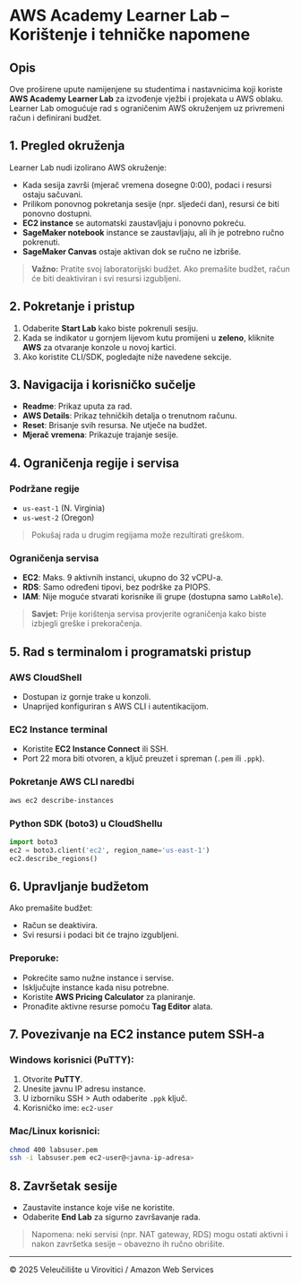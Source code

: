 # AWS Academy Learner Lab – Korištenje i tehničke napomene

## Opis

Ove proširene upute namijenjene su studentima i nastavnicima koji koriste **AWS Academy Learner Lab** za izvođenje vježbi i projekata u AWS oblaku. Learner Lab omogućuje rad s ograničenim AWS okruženjem uz privremeni račun i definirani budžet.

## 1. Pregled okruženja

Learner Lab nudi izolirano AWS okruženje:

* Kada sesija završi (mjerač vremena dosegne 0:00), podaci i resursi ostaju sačuvani.
* Prilikom ponovnog pokretanja sesije (npr. sljedeći dan), resursi će biti ponovno dostupni.
* **EC2 instance** se automatski zaustavljaju i ponovno pokreću.
* **SageMaker notebook** instance se zaustavljaju, ali ih je potrebno ručno pokrenuti.
* **SageMaker Canvas** ostaje aktivan dok se ručno ne izbriše.

> **Važno:** Pratite svoj laboratorijski budžet. Ako premašite budžet, račun će biti deaktiviran i svi resursi izgubljeni.

## 2. Pokretanje i pristup

1. Odaberite **Start Lab** kako biste pokrenuli sesiju.
2. Kada se indikator u gornjem lijevom kutu promijeni u **zeleno**, kliknite **AWS** za otvaranje konzole u novoj kartici.
3. Ako koristite CLI/SDK, pogledajte niže navedene sekcije.

## 3. Navigacija i korisničko sučelje

* **Readme**: Prikaz uputa za rad.
* **AWS Details**: Prikaz tehničkih detalja o trenutnom računu.
* **Reset**: Brisanje svih resursa. Ne utječe na budžet.
* **Mjerač vremena**: Prikazuje trajanje sesije.

## 4. Ograničenja regije i servisa

### Podržane regije

* `us-east-1` (N. Virginia)
* `us-west-2` (Oregon)

> Pokušaj rada u drugim regijama može rezultirati greškom.

### Ograničenja servisa

* **EC2**: Maks. 9 aktivnih instanci, ukupno do 32 vCPU-a.
* **RDS**: Samo određeni tipovi, bez podrške za PIOPS.
* **IAM**: Nije moguće stvarati korisnike ili grupe (dostupna samo `LabRole`).

> **Savjet:** Prije korištenja servisa provjerite ograničenja kako biste izbjegli greške i prekoračenja.

## 5. Rad s terminalom i programatski pristup

### AWS CloudShell

* Dostupan iz gornje trake u konzoli.
* Unaprijed konfiguriran s AWS CLI i autentikacijom.

### EC2 Instance terminal

* Koristite **EC2 Instance Connect** ili SSH.
* Port 22 mora biti otvoren, a ključ preuzet i spreman (`.pem` ili `.ppk`).

### Pokretanje AWS CLI naredbi

```bash
aws ec2 describe-instances
```

### Python SDK (boto3) u CloudShellu

```python
import boto3
ec2 = boto3.client('ec2', region_name='us-east-1')
ec2.describe_regions()
```

## 6. Upravljanje budžetom

Ako premašite budžet:

* Račun se deaktivira.
* Svi resursi i podaci bit će trajno izgubljeni.

### Preporuke:

* Pokrećite samo nužne instance i servise.
* Isključujte instance kada nisu potrebne.
* Koristite **AWS Pricing Calculator** za planiranje.
* Pronađite aktivne resurse pomoću **Tag Editor** alata.

## 7. Povezivanje na EC2 instance putem SSH-a

### Windows korisnici (PuTTY):

1. Otvorite **PuTTY**.
2. Unesite javnu IP adresu instance.
3. U izborniku SSH > Auth odaberite `.ppk` ključ.
4. Korisničko ime: `ec2-user`

### Mac/Linux korisnici:

```bash
chmod 400 labsuser.pem
ssh -i labsuser.pem ec2-user@<javna-ip-adresa>
```

## 8. Završetak sesije

* Zaustavite instance koje više ne koristite.
* Odaberite **End Lab** za sigurno završavanje rada.

> Napomena: neki servisi (npr. NAT gateway, RDS) mogu ostati aktivni i nakon završetka sesije – obavezno ih ručno obrišite.

---

© 2025 Veleučilište u Virovitici / Amazon Web Services
